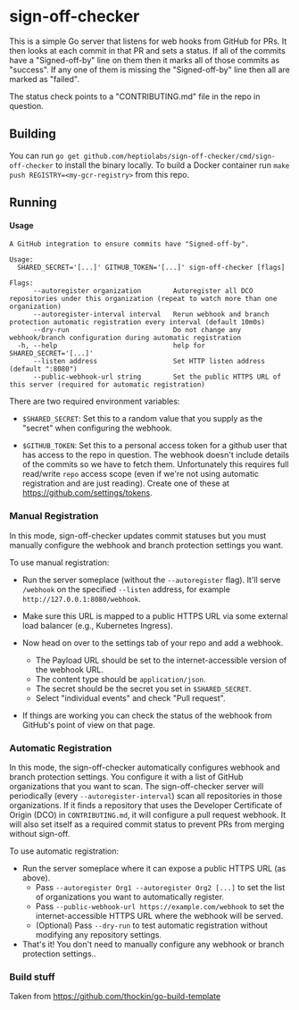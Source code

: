 # sign-off-checker

This is a simple Go server that listens for web hooks from GitHub for PRs.
It then looks at each commit in that PR and sets a status.
If all of the commits have a "Signed-off-by" line on them then it marks all of those commits as "success".
If any one of them is missing the "Signed-off-by" line then all are marked as "failed".

The status check points to a "CONTRIBUTING.md" file in the repo in question.

## Building

You can run `go get github.com/heptiolabs/sign-off-checker/cmd/sign-off-checker` to install the binary locally.
To build a Docker container run `make push REGISTRY=<my-gcr-registry>` from this repo.

## Running

#### Usage
```
A GitHub integration to ensure commits have "Signed-off-by".

Usage:
  SHARED_SECRET='[...]' GITHUB_TOKEN='[...]' sign-off-checker [flags]

Flags:
      --autoregister organization        Autoregister all DCO repositories under this organization (repeat to watch more than one organization)
      --autoregister-interval interval   Rerun webhook and branch protection automatic registration every interval (default 10m0s)
      --dry-run                          Do not change any webhook/branch configuration during automatic registration
  -h, --help                             help for SHARED_SECRET='[...]'
      --listen address                   Set HTTP listen address (default ":8080")
      --public-webhook-url string        Set the public HTTPS URL of this server (required for automatic registration)
```

There are two required environment variables:

* `$SHARED_SECRET`:
  Set this to a random value that you supply as the "secret" when configuring the webhook.

* `$GITHUB_TOKEN`:
  Set this to a personal access token for a github user that has access to the repo in question.
  The webhook doesn't include details of the commits so we have to fetch them.
  Unfortunately this requires full read/write `repo` access scope (even if we're not using automatic registration and are just reading).
  Create one of these at https://github.com/settings/tokens.


### Manual Registration
In this mode, sign-off-checker updates commit statuses but you must manually configure the webhook and branch protection settings you want.

To use manual registration:

 - Run the server someplace (without the `--autoregister` flag).
   It'll serve `/webhook` on the specified `--listen` address, for example `http://127.0.0.1:8080/webhook`.

 - Make sure this URL is mapped to a public HTTPS URL via some external load balancer (e.g., Kubernetes Ingress).

 - Now head on over to the settings tab of your repo and add a webhook.
   - The Payload URL should be set to the internet-accessible version of the webhook URL.
   - The content type should be `application/json`.
   - The secret should be the secret you set in `$SHARED_SECRET`.
   - Select "individual events" and check "Pull request".

 - If things are working you can check the status of the webhook from GitHub's point of view on that page.

### Automatic Registration
In this mode, the sign-off-checker automatically configures webhook and branch protection settings.
You configure it with a list of GitHub organizations that you want to scan.
The sign-off-checker server will periodically (every `--autoregister-interval`) scan all repositories in those organizations.
If it finds a repository that uses the Developer Certificate of Origin (DCO) in `CONTRIBUTING.md`, it will configure a pull request webhook.
It will also set itself as a required commit status to prevent PRs from merging without sign-off.

To use automatic registration:

 - Run the server someplace where it can expose a public HTTPS URL (as above).
   - Pass `--autoregister Org1 --autoregister Org2 [...]` to set the list of organizations you want to automatically register.
   - Pass `--public-webhook-url https://example.com/webhook` to set the internet-accessible HTTPS URL where the webhook will be served.
   - (Optional) Pass `--dry-run` to test automatic registration without modifying any repository settings.
 - That's it! You don't need to manually configure any webhook or branch protection settings..

### Build stuff
Taken from https://github.com/thockin/go-build-template